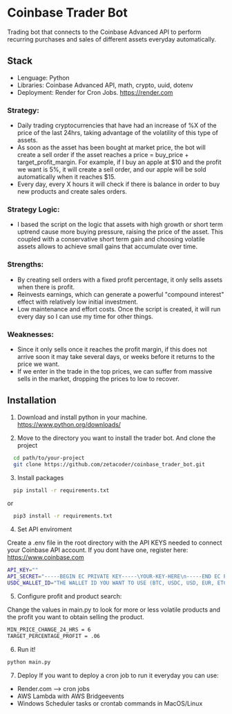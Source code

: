 
# Coinbase Trader Bot

Trading bot that connects to the Coinbase Advanced API to perform recurring purchases and sales of different assets everyday automatically.

## Stack
* Lenguage: Python
* Libraries: Coinbase Advanced API, math, crypto, uuid, dotenv
* Deployment: Render for Cron Jobs. https://render.com


### Strategy:

* Daily trading cryptocurrencies that have had an increase of %X of the price of the last 24hrs, taking advantage of the volatility of this type of assets.
* As soon as the asset has been bought at market price, the bot will create a sell order if the asset reaches a price = buy_price + target_profit_margin. For example, if I buy an apple at $10 and the profit we want is 5%, it will create a sell order, and our apple will be sold automatically when it reaches $15.
* Every day, every X hours it will check if there is balance in order to buy new products and create sales orders.

### Strategy Logic:
* I based the script on the logic that assets with high growth or short term uptrend cause more buying pressure, raising the price of the asset. This coupled with a conservative short term gain and choosing volatile assets allows to achieve small gains that accumulate over time.

### Strengths:
* By creating sell orders with a fixed profit percentage, it only sells assets when there is profit.
* Reinvests earnings, which can generate a powerful "compound interest" effect with relatively low initial investment.
* Low maintenance and effort costs. Once the script is created, it will run every day so I can use my time for other things.

### Weaknesses:
* Since it only sells once it reaches the profit margin, if this does not arrive soon it may take several days, or weeks before it returns to the price we want.
* If we enter in the trade in the top prices, we can suffer from massive sells in the market, dropping the prices to low to recover.



## Installation

1. Download and install python in your machine. https://www.python.org/downloads/

2. Move to the directory you want to install the trader bot. And clone the project

```bash
  cd path/to/your-project
  git clone https://github.com/zetacoder/coinbase_trader_bot.git
```
3. Install packages

```bash
  pip install -r requirements.txt
```
or 
```bash
  pip3 install -r requirements.txt
```
4. Set API enviroment

Create a .env file in the root directory with the API KEYS needed to connect your Coinbase API account. If you dont have one, register here: https://www.coinbase.com

```bash
API_KEY=""
API_SECRET="-----BEGIN EC PRIVATE KEY-----\YOUR-KEY-HERE\n-----END EC PRIVATE KEY-----\n"
USDC_WALLET_ID="THE WALLET ID YOU WANT TO USE (BTC, USDC, USD, EUR, ETC)"
```

5. Configure profit and product search:

Change the values in main.py to look for more or less volatile products and the profit you want to obtain selling the product.

```bash
MIN_PRICE_CHANGE_24_HRS = 6
TARGET_PERCENTAGE_PROFIT = .06
```

6. Run it!

```bash
python main.py
```

7. Deploy
If you want to deploy a cron job to run it everyday you can use:
* Render.com --> cron jobs
*  AWS Lambda with AWS Bridgeevents
*  Windows Scheduler tasks or crontab commands in MacOS/Linux

